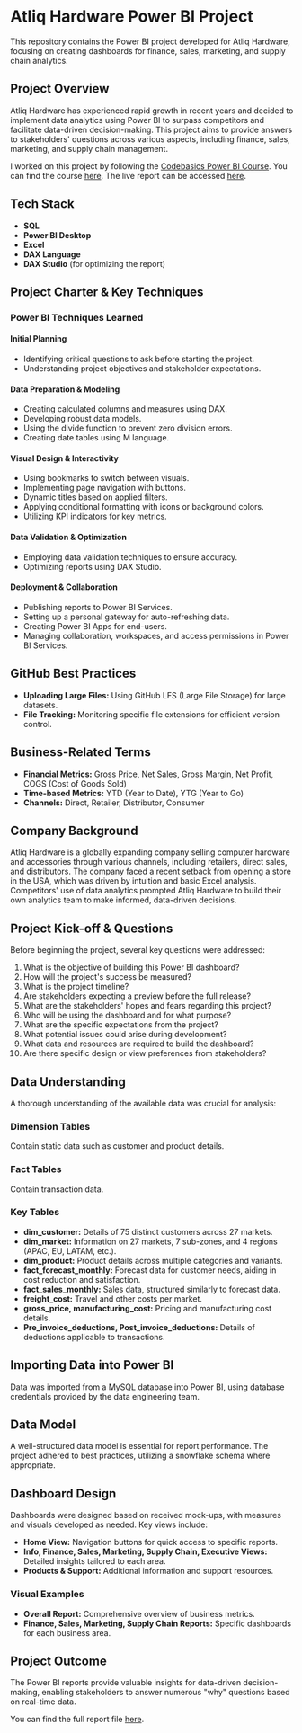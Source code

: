 # Atliq Hardware Power BI Project

This repository contains the Power BI project developed for Atliq Hardware, focusing on creating dashboards for finance, sales, marketing, and supply chain analytics.

## Project Overview

Atliq Hardware has experienced rapid growth in recent years and decided to implement data analytics using Power BI to surpass competitors and facilitate data-driven decision-making. This project aims to provide answers to stakeholders' questions across various aspects, including finance, sales, marketing, and supply chain management.

I worked on this project by following the [Codebasics Power BI Course](#). You can find the course [here](#). The live report can be accessed [here](#).

## Tech Stack

- **SQL**
- **Power BI Desktop**
- **Excel**
- **DAX Language**
- **DAX Studio** (for optimizing the report)

## Project Charter & Key Techniques

### Power BI Techniques Learned

#### Initial Planning
- Identifying critical questions to ask before starting the project.
- Understanding project objectives and stakeholder expectations.

#### Data Preparation & Modeling
- Creating calculated columns and measures using DAX.
- Developing robust data models.
- Using the divide function to prevent zero division errors.
- Creating date tables using M language.

#### Visual Design & Interactivity
- Using bookmarks to switch between visuals.
- Implementing page navigation with buttons.
- Dynamic titles based on applied filters.
- Applying conditional formatting with icons or background colors.
- Utilizing KPI indicators for key metrics.

#### Data Validation & Optimization
- Employing data validation techniques to ensure accuracy.
- Optimizing reports using DAX Studio.

#### Deployment & Collaboration
- Publishing reports to Power BI Services.
- Setting up a personal gateway for auto-refreshing data.
- Creating Power BI Apps for end-users.
- Managing collaboration, workspaces, and access permissions in Power BI Services.

## GitHub Best Practices

- **Uploading Large Files:** Using GitHub LFS (Large File Storage) for large datasets.
- **File Tracking:** Monitoring specific file extensions for efficient version control.

## Business-Related Terms

- **Financial Metrics:** Gross Price, Net Sales, Gross Margin, Net Profit, COGS (Cost of Goods Sold)
- **Time-based Metrics:** YTD (Year to Date), YTG (Year to Go)
- **Channels:** Direct, Retailer, Distributor, Consumer

## Company Background

Atliq Hardware is a globally expanding company selling computer hardware and accessories through various channels, including retailers, direct sales, and distributors. The company faced a recent setback from opening a store in the USA, which was driven by intuition and basic Excel analysis. Competitors' use of data analytics prompted Atliq Hardware to build their own analytics team to make informed, data-driven decisions.

## Project Kick-off & Questions

Before beginning the project, several key questions were addressed:

1. What is the objective of building this Power BI dashboard?
2. How will the project's success be measured?
3. What is the project timeline?
4. Are stakeholders expecting a preview before the full release?
5. What are the stakeholders' hopes and fears regarding this project?
6. Who will be using the dashboard and for what purpose?
7. What are the specific expectations from the project?
8. What potential issues could arise during development?
9. What data and resources are required to build the dashboard?
10. Are there specific design or view preferences from stakeholders?

## Data Understanding

A thorough understanding of the available data was crucial for analysis:

### Dimension Tables

Contain static data such as customer and product details.

### Fact Tables

Contain transaction data.

### Key Tables

- **dim_customer:** Details of 75 distinct customers across 27 markets.
- **dim_market:** Information on 27 markets, 7 sub-zones, and 4 regions (APAC, EU, LATAM, etc.).
- **dim_product:** Product details across multiple categories and variants.
- **fact_forecast_monthly:** Forecast data for customer needs, aiding in cost reduction and satisfaction.
- **fact_sales_monthly:** Sales data, structured similarly to forecast data.
- **freight_cost:** Travel and other costs per market.
- **gross_price, manufacturing_cost:** Pricing and manufacturing cost details.
- **Pre_invoice_deductions, Post_invoice_deductions:** Details of deductions applicable to transactions.

## Importing Data into Power BI

Data was imported from a MySQL database into Power BI, using database credentials provided by the data engineering team.

## Data Model

A well-structured data model is essential for report performance. The project adhered to best practices, utilizing a snowflake schema where appropriate.

## Dashboard Design

Dashboards were designed based on received mock-ups, with measures and visuals developed as needed. Key views include:

- **Home View:** Navigation buttons for quick access to specific reports.
- **Info, Finance, Sales, Marketing, Supply Chain, Executive Views:** Detailed insights tailored to each area.
- **Products & Support:** Additional information and support resources.

### Visual Examples

- **Overall Report:** Comprehensive overview of business metrics. 
- **Finance, Sales, Marketing, Supply Chain Reports:** Specific dashboards for each business area.

## Project Outcome

The Power BI reports provide valuable insights for data-driven decision-making, enabling stakeholders to answer numerous "why" questions based on real-time data.

You can find the full report file [here](#).
